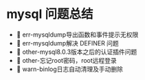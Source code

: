 # mysql 问题总结

* 📄 err-mysqldump导出函数和事件提示无权限
* 📄 err-mysqldump解决 DEFINER 问题
* 📄 other-mysql8.0.3版本之后的认证插件问题
* 📄 other-忘记root密码，root远程登录
* 📄 warn-binlog日志自动清理及手动删除

## 

　　‍
